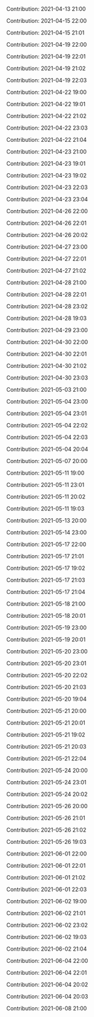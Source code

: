 Contribution: 2021-04-13 21:00

Contribution: 2021-04-15 22:00

Contribution: 2021-04-15 21:01

Contribution: 2021-04-19 22:00

Contribution: 2021-04-19 22:01

Contribution: 2021-04-19 21:02

Contribution: 2021-04-19 22:03

Contribution: 2021-04-22 19:00

Contribution: 2021-04-22 19:01

Contribution: 2021-04-22 21:02

Contribution: 2021-04-22 23:03

Contribution: 2021-04-22 21:04

Contribution: 2021-04-23 21:00

Contribution: 2021-04-23 19:01

Contribution: 2021-04-23 19:02

Contribution: 2021-04-23 22:03

Contribution: 2021-04-23 23:04

Contribution: 2021-04-26 22:00

Contribution: 2021-04-26 22:01

Contribution: 2021-04-26 20:02

Contribution: 2021-04-27 23:00

Contribution: 2021-04-27 22:01

Contribution: 2021-04-27 21:02

Contribution: 2021-04-28 21:00

Contribution: 2021-04-28 22:01

Contribution: 2021-04-28 23:02

Contribution: 2021-04-28 19:03

Contribution: 2021-04-29 23:00

Contribution: 2021-04-30 22:00

Contribution: 2021-04-30 22:01

Contribution: 2021-04-30 21:02

Contribution: 2021-04-30 23:03

Contribution: 2021-05-03 21:00

Contribution: 2021-05-04 23:00

Contribution: 2021-05-04 23:01

Contribution: 2021-05-04 22:02

Contribution: 2021-05-04 22:03

Contribution: 2021-05-04 20:04

Contribution: 2021-05-07 20:00

Contribution: 2021-05-11 19:00

Contribution: 2021-05-11 23:01

Contribution: 2021-05-11 20:02

Contribution: 2021-05-11 19:03

Contribution: 2021-05-13 20:00

Contribution: 2021-05-14 23:00

Contribution: 2021-05-17 22:00

Contribution: 2021-05-17 21:01

Contribution: 2021-05-17 19:02

Contribution: 2021-05-17 21:03

Contribution: 2021-05-17 21:04

Contribution: 2021-05-18 21:00

Contribution: 2021-05-18 20:01

Contribution: 2021-05-19 23:00

Contribution: 2021-05-19 20:01

Contribution: 2021-05-20 23:00

Contribution: 2021-05-20 23:01

Contribution: 2021-05-20 22:02

Contribution: 2021-05-20 21:03

Contribution: 2021-05-20 19:04

Contribution: 2021-05-21 20:00

Contribution: 2021-05-21 20:01

Contribution: 2021-05-21 19:02

Contribution: 2021-05-21 20:03

Contribution: 2021-05-21 22:04

Contribution: 2021-05-24 20:00

Contribution: 2021-05-24 23:01

Contribution: 2021-05-24 20:02

Contribution: 2021-05-26 20:00

Contribution: 2021-05-26 21:01

Contribution: 2021-05-26 21:02

Contribution: 2021-05-26 19:03

Contribution: 2021-06-01 22:00

Contribution: 2021-06-01 22:01

Contribution: 2021-06-01 21:02

Contribution: 2021-06-01 22:03

Contribution: 2021-06-02 19:00

Contribution: 2021-06-02 21:01

Contribution: 2021-06-02 23:02

Contribution: 2021-06-02 19:03

Contribution: 2021-06-02 21:04

Contribution: 2021-06-04 22:00

Contribution: 2021-06-04 22:01

Contribution: 2021-06-04 20:02

Contribution: 2021-06-04 20:03

Contribution: 2021-06-08 21:00

